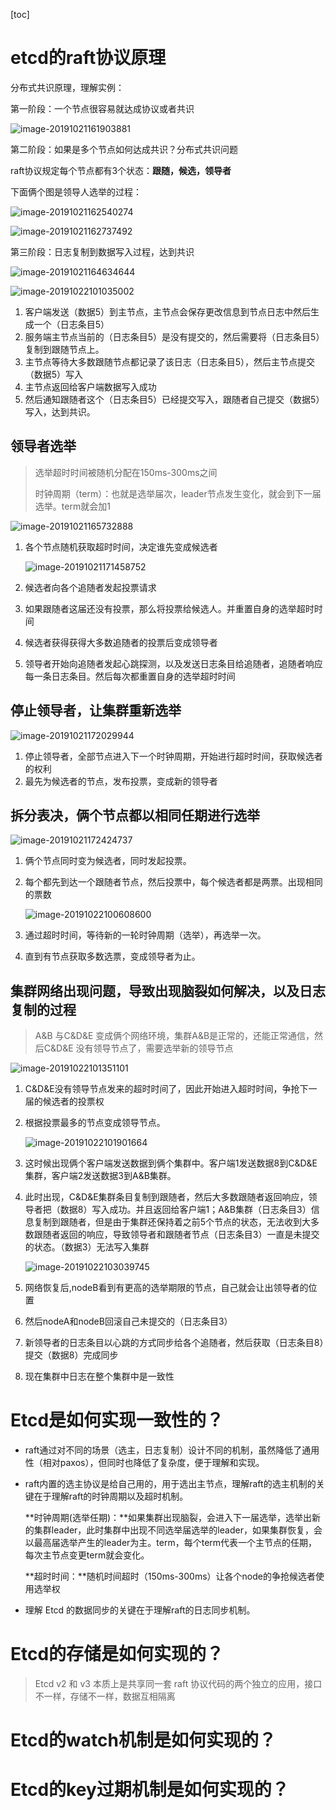 [toc]

# etcd的raft协议原理

分布式共识原理，理解实例：

第一阶段：一个节点很容易就达成协议或者共识

![image-20191021161903881](../images/image-20191021161903881.png)

第二阶段：如果是多个节点如何达成共识？分布式共识问题

raft协议规定每个节点都有3个状态：**跟随，候选，领导者**

下面俩个图是领导人选举的过程：

![image-20191021162540274](../images/image-20191021162540274.png)

![image-20191021162737492](../images/image-20191021162737492.png)

第三阶段：日志复制到数据写入过程，达到共识

![image-20191021164634644](../images/image-20191021164634644.png)

![image-20191022101035002](../images/image-20191022101035002.png)

1. 客户端发送（数据5）到主节点，主节点会保存更改信息到节点日志中然后生成一个（日志条目5）
2. 服务端主节点当前的（日志条目5）是没有提交的，然后需要将（日志条目5）复制到跟随节点上。
3. 主节点等待大多数跟随节点都记录了该日志（日志条目5），然后主节点提交（数据5）写入
4. 主节点返回给客户端数据写入成功
5. 然后通知跟随者这个（日志条目5）已经提交写入，跟随者自己提交（数据5）写入，达到共识。

## 领导者选举

> 选举超时时间被随机分配在150ms-300ms之间
>
> 时钟周期（term）：也就是选举届次，leader节点发生变化，就会到下一届选举。term就会加1

![image-20191021165732888](../images/image-20191021165732888.png)

1. 各个节点随机获取超时时间，决定谁先变成候选者

   ![image-20191021171458752](../images/image-20191021171458752.png)

2. 候选者向各个追随者发起投票请求
3. 如果跟随者这届还没有投票，那么将投票给候选人。并重置自身的选举超时时间
4. 候选者获得获得大多数追随者的投票后变成领导者
5. 领导者开始向追随者发起心跳探测，以及发送日志条目给追随者，追随者响应每一条日志条目。然后每次都重置自身的选举超时时间

## 停止领导者，让集群重新选举

   ![image-20191021172029944](../images/image-20191021172029944.png)

1. 停止领导者，全部节点进入下一个时钟周期，开始进行超时时间，获取候选者的权利
2. 最先为候选者的节点，发布投票，变成新的领导者

## 拆分表决，俩个节点都以相同任期进行选举

![image-20191021172424737](../images/image-20191021172424737.png)

1. 俩个节点同时变为候选者，同时发起投票。

2. 每个都先到达一个跟随者节点，然后投票中，每个候选者都是两票。出现相同的票数

   ![image-20191022100608600](../images/image-20191022100608600.png)

3. 通过超时时间，等待新的一轮时钟周期（选举），再选举一次。

4. 直到有节点获取多数选票，变成领导者为止。

## 集群网络出现问题，导致出现脑裂如何解决，以及日志复制的过程

>A&B 与C&D&E 变成俩个网络环境，集群A&B是正常的，还能正常通信，然后C&D&E 没有领导节点了，需要选举新的领导节点

![image-20191022101351101](../images/image-20191022101351101.png)

1. C&D&E没有领导节点发来的超时时间了，因此开始进入超时时间，争抢下一届的候选者的投票权

2. 根据投票最多的节点变成领导节点。

   ![image-20191022101901664](../images/image-20191022101901664.png)

3. 这时候出现俩个客户端发送数据到俩个集群中。客户端1发送数据8到C&D&E集群，客户端2发送数据3到A&B集群。

4. 此时出现，C&D&E集群条目复制到跟随者，然后大多数跟随者返回响应，领导者把（数据8）写入成功。并且返回给客户端1；A&B集群（日志条目3）信息复制到跟随者，但是由于集群还保持着之前5个节点的状态，无法收到大多数跟随者返回的响应，导致领导者和跟随者节点（日志条目3）一直是未提交的状态。（数据3）无法写入集群

   ![image-20191022103039745](../images/image-20191022103039745.png)

5. 网络恢复后,nodeB看到有更高的选举期限的节点，自己就会让出领导者的位置

6. 然后nodeA和nodeB回滚自己未提交的（日志条目3）

7. 新领导者的日志条目以心跳的方式同步给各个追随者，然后获取（日志条目8）提交（数据8）完成同步

8. 现在集群中日志在整个集群中是一致性

# Etcd是如何实现一致性的？

- raft通过对不同的场景（选主，日志复制）设计不同的机制，虽然降低了通用性（相对paxos），但同时也降低了复杂度，便于理解和实现。

- raft内置的选主协议是给自己用的，用于选出主节点，理解raft的选主机制的关键在于理解raft的时钟周期以及超时机制。

  **时钟周期(选举任期)：**如果集群出现脑裂，会进入下一届选举，选举出新的集群leader，此时集群中出现不同选举届选举的leader，如果集群恢复，会以最高届选举产生的leader为主。term，每个term代表一个主节点的任期，每次主节点变更term就会变化。

  **超时时间：**随机时间超时（150ms-300ms）让各个node的争抢候选者使用选举权

- 理解 Etcd 的数据同步的关键在于理解raft的日志同步机制。

  

# Etcd的存储是如何实现的？

> Etcd v2 和 v3 本质上是共享同一套 raft 协议代码的两个独立的应用，接口不一样，存储不一样，数据互相隔离



# Etcd的watch机制是如何实现的？

# Etcd的key过期机制是如何实现的？